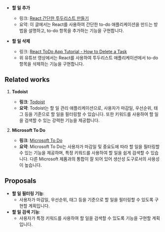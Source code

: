 - **할 일 추가**
  - 링크: [React 간단한 투두리스트 만들기](https://velog.io/@soonmac/React-%EA%B0%84%EB%8B%A8%ED%95%9C-%ED%88%AC%EB%91%90%EB%A6%AC%EC%8A%A4%ED%8A%B8-%EB%A7%8C%EB%93%A4%EA%B8%B0)
  - 요약: 이 글에서는 React를 사용하여 간단한 to-do 애플리케이션을 만드는 방법을 설명하고, to-do 항목을 추가하는 기능을 구현합니다.

- **할 일 삭제**
  - 링크: [React ToDo App Tutorial - How to Delete a Task](https://www.youtube.com/watch?v=Yln_FXYGS7U)
  - 위 유튜브 영상에서는 React를 사용하여 투두리스트 애플리케이션에서 to-do 항목을 삭제하는 기능을 구현합니다.


## Related works

1. **Todoist**
   - **링크**: [Todoist](https://todoist.com/)
   - **요약**: Todoist는 할 일 관리 애플리케이션으로, 사용자가 마감일, 우선순위, 태그 등을 기준으로 할 일을 필터링할 수 있습니다. 또한 키워드를 사용하여 할 일을 검색할 수 있는 강력한 기능을 제공합니다.

2. **Microsoft To Do**
   - **링크**: [Microsoft To Do](https://todo.microsoft.com/)
   - **요약**: Microsoft To Do는 사용자가 마감일 및 중요도에 따라 할 일을 필터링할 수 있는 기능을 제공하며, 특정 키워드를 사용하여 할 일을 쉽게 검색할 수 있습니다. 다른 Microsoft 제품과의 통합이 잘 되어 있어 생산성 도구로서의 사용성이 높습니다.

## Proposals

- **할 일 필터링 기능**:
  - 사용자가 마감일, 우선순위, 태그 등을 기준으로 할 일을 필터링할 수 있도록 구현할 계획입니다.
- **할 일 검색 기능**:
  - 사용자가 특정 키워드를 사용하여 할 일을 검색할 수 있도록 기능을 구현할 계획입니다.
